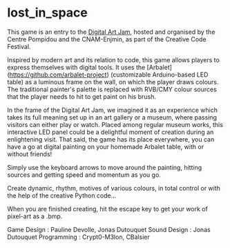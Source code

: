 # lost_in_space



This game is an entry to the [Digital Art Jam](https://itch.io/jam/digitalartjam), hosted and organised by the Centre Pompidou and the CNAM-Enjmin, as part of the Creative Code Festival.

Inspired by modern art and its relation to code, this game allows players to express themselves with digital tools. It uses the [Arbalet] (https://github.com/arbalet-project) (customizable Arduino-based LED table) as a luminous frame on the wall, on which the player draws colours. The traditional painter's palette is replaced with RVB/CMY colour sources that the player needs to hit to get paint on his brush.

In the frame of the Digital Art Jam, we imagined it as an experience which takes its full meaning set up in an art gallery or a museum, where passing visitors can either play or watch. Placed among regular museum works, this interactive LED panel could be a delightful moment of creation during an enlightening visit. That said, the game has its place everywhere, you can have a go at digital painting on your homemade Arbalet table, with or without friends!

Simply use the keyboard arrows to move around the painting, hitting sources and getting speed and momentum as you go.

Create dynamic, rhythm, motives of various colours, in total control or with the help of the creative Python code...

When you are finished creating, hit the escape key to get your work of pixel-art as a .bmp.

Game Design : Pauline Devolle, Jonas Dutouquet
Sound Design : Jonas Dutouquet
Programming : Crypt0-M3lon, CBalsier
